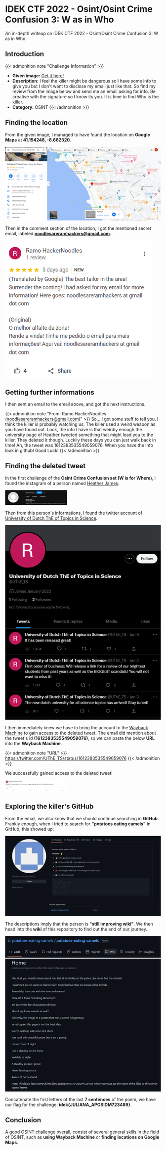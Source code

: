 # IDEK CTF 2022 - Osint/Osint Crime Confusion 3: W as in Who


An in-depth writeup on IDEK CTF 2022 - Osint/Osint Crime Confusion 3: W as in Who.

<!--more-->

## Introduction

{{< admonition note "Challenge Information" >}}
* **Given image:** [Get it here!](https://drive.google.com/file/d/1sYKHJvmFAB0yjWCTEdp_ZL9g1Eh0G56x/view?usp=share_link)
* **Description:** I feel the killer might be dangerous so I have some info to give you but I don't want to disclose my email just like that. So find my review from the image below and send me an email asking for info. Be creative with the signature so I know its you. It is time to find Who is the killer.
* **Category:** OSINT
{{< /admonition >}}

## Finding the location
 
From the given image, I managed to have found the location on **Google Maps** at **41.154248, -8.682320**. 

<img src="map.png" alt="Location" width="1000"/>

Then in the comment section of the location, I got the mentioned secret email, labeled **noodlesareramhackers@gmail.com**.

![Comment](comment.png)

## Getting further informations

I then sent an email to the email above, and got the next instructions.

{{< admonition note "From: Ramo HackerNoodles (noodlesareramhackers@gmail.com)" >}}
So... I got some stuff to tell you. I think the killer is probably watching us. The killer used a weird weapon as you have found out. Look, the info I have is that weirdly enough the university page of Heather tweeted something that might lead you to the killer. They deleted it though. Luckily these days you can just walk back in time! Ah, the tweet was 1612383535549059076. When you have the info look in github!
Good Luck! 
{{< /admonition >}}

## Finding the deleted tweet

In the first challenge of the **Osint Crime Confusion set (W is for Where)**, I found the instagram of a person named [Heather James](https://www.instagram.com/hjthepainteng/).

<img src="ins.png" alt="Instagram" width="200"/>

Then from this person's informations, I found the twitter account of [University of Dutch ThE of Topics in Science](https://twitter.com/UThE_TS).

![Twitter](uni.png)

I then immediately knew we have to bring the account to the [Wayback Machine](https://web.archive.org) to gain access to the deleted tweet. The email did mention about the tweet's id **(1612383535549059076)**, so we can paste the below **URL** into the **Wayback Machine**.

{{< admonition note "URL" >}}
https://twitter.com/UThE_TS/status/1612383535549059076
{{< /admonition >}}

We successfully gained access to the deleted tweet!

<img src="tweet.png" alt="Tweet" width="200"/>

## Exploring the killer's GitHub

From the email, we also know that we should continue searching in **GitHub**. Frankly enough, when I tried to search for **"potatoes eating camels"** in GitHub, this showed up:

![Git](git.png)

The descriptions imply that the person is **"still improving wiki"**. We then head into the **wiki** of this repository to find out the end of our journey.

![Wiki](wiki.png)
![Result](flag.png)

Concatenate the first letters of the last **7 sentences** of the poem, we have our flag for the challenge: **idek{JULIANA_APOSIDM723489}**.

## Conclusion

A good OSINT challenge overall, consist of several general skills in the field of OSINT, such as **using Wayback Machine** or **finding locations on Google Maps**.


